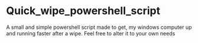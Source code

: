 # Quick_wipe_powershell_script
 A small and simple powershell script made to get, my windows computer up and running faster after a wipe. Feel free to alter it to your own needs
